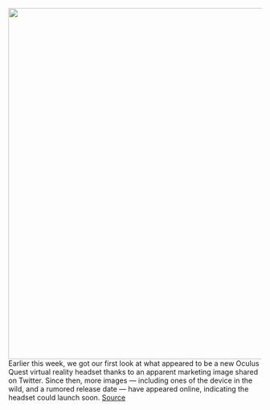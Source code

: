 <img src='https://cdn.vox-cdn.com/thumbor/0xipSPWq2WcNDVwPswvMeFGBtkY=/0x0:1080x608/1200x800/filters:focal(454x218:626x390)/cdn.vox-cdn.com/uploads/chorus_image/image/67106139/EdsflTsU0AAsxJ5.0.jpeg' width='700px' /><br/>
Earlier this week, we got our first look at what appeared to be a new Oculus Quest virtual reality headset thanks to an apparent marketing image shared on Twitter. Since then, more images — including ones of the device in the wild, and a rumored release date — have appeared online, indicating the headset could launch soon.
<a href='https://www.theverge.com/2020/7/24/21337827/new-oculus-quest-leaked-images-every-angle-launch-date'> Source <a/>